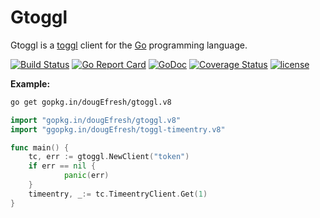 # Gtoggl 
 
 Gtoggl is a [toggl](https://github.com/toggl/toggl_api_docs) client for the [Go](http://www.golang.org/) programming language.
 
[![Build Status](https://travis-ci.org/dougEfresh/gtoggl.svg?branch=master)](https://travis-ci.org/dougEfresh/gtoggl)
[![Go Report Card](https://goreportcard.com/badge/github.com/dougEfresh/gtoggl)](https://goreportcard.com/report/github.com/dougEfresh/gtoggl)
[![GoDoc](https://godoc.org/github.com/dougEfresh/gtoggl?status.svg)](https://godoc.org/github.com/dougEfresh/gtoggl)
[![Coverage Status](https://coveralls.io/repos/github/dougEfresh/gtoggl/badge.svg?branch=master)](https://coveralls.io/github/dougEfresh/gtoggl?branch=master)
[![license](http://img.shields.io/badge/license-MIT-red.svg?style=flat)](https://raw.githubusercontent.com/dougEfresh/gtoggl/master/LICENSE)

**Example:**

```sh
go get gopkg.in/dougEfresh/gtoggl.v8
```


```go
import "gopkg.in/dougEfresh/gtoggl.v8"
import "ggopkg.in/dougEfresh/toggl-timeentry.v8"

func main() {
	tc, err := gtoggl.NewClient("token")
	if err == nil {
    		panic(err)
    }
	timeentry, _:= tc.TimeentryClient.Get(1)	
}
``` 

